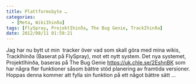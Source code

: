 ```yaml
---
title: Plattformsbyte …
categories:
  - [Meta, WikiIhinða]
tags: [FlySpray, ProjektIhinða, The Bug Genie, TrackIhinða]
date: 2012/08/11 01:59:21
---
```

Jag har nu bytt ut min  tracker över vad som skall göra med mina wikis, TrackIhinða (Baserat på FlySpray), mot ett nytt system. Det nya systemet, ProjektIhinða, baseras på The Bug Genie https://uk.chle.se/2EshnBK som har några fler funktioner såsom bättre stöd planering av framtida versioner. Hoppas denna kommer att fylla sin funktion på ett något bättre sätt ...
